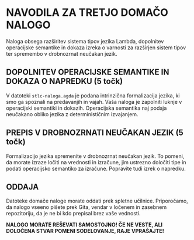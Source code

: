 # NAVODILA ZA TRETJO DOMAČO NALOGO

Naloga obsega razširitev sistema tipov jezika Lambda, dopolnitev operacijske semantike in dokaza izreka o varnosti za razširjen sistem tipov ter spremembo v drobnozrnat neučakan jezik.

## DOPOLNITEV OPERACIJSKE SEMANTIKE IN DOKAZA O NAPREDKU (5 točk)

V datoteki `stlc-naloga.agda` je podana intrinzična formalizacija jezika, ki smo ga spoznali na predavanjih in vajah. Vaša naloga je zapolniti luknje v operacijski semantiki in dokazih. Operacijska semantika naj podaja neučakano obliko jezika z determinističnim izvajanjem.

## PREPIS V DROBNOZRNATI NEUČAKAN JEZIK (5 točk)

Formalizacijo jezika spremenite v drobnozrnat neučakan jezik.
To pomeni, da morate izraze ločiti na vrednosti in izračune, jim ustrezno določiti tipe in podati operacijsko semantiko za izračune.
Popravite tudi izrek o napredku.

## ODDAJA

Datoteke domače naloge morate oddati prek spletne učilnice. Priporočamo, da nalogo vseeno pišete prek Gita, vendar v ločenem in zasebnem repozitoriju, da je ne bi kdo prepisal brez vaše vednosti.

**NALOGO MORATE REŠEVATI SAMOSTOJNO! ČE NE VESTE, ALI DOLOČENA STVAR POMENI SODELOVANJE, RAJE VPRAŠAJTE!**
